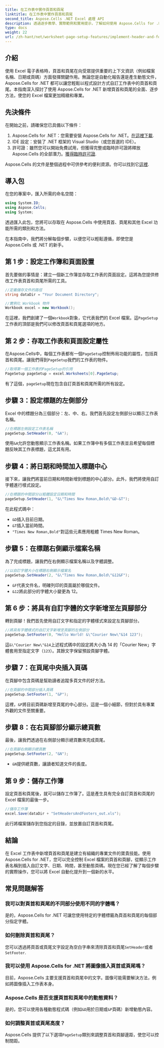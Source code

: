 ```yaml
---
title: 在工作表中實作頁首和頁尾
linktitle: 在工作表中實作頁首和頁尾
second_title: Aspose.Cells .NET Excel 處理 API
description: 透過逐步教學、實際範例和實用提示，了解如何使用 Aspose.Cells for .NET 在 Excel 工作表中設定頁首和頁尾。
type: docs
weight: 22
url: /zh-hant/net/worksheet-page-setup-features/implement-header-and-footer/
---
```

## 介紹

使用 Excel 電子表格時，頁首和頁尾在向受眾提供重要的上下文資訊（例如檔案名稱、日期或頁碼）方面發揮關鍵作用。無論您是自動化報告還是產生動態文件，Aspose.Cells for .NET 都可以讓您輕鬆以程式設計方式自訂工作表中的頁首和頁尾。本指南深入探討了使用 Aspose.Cells for .NET 新增頁首和頁尾的全面、逐步方法，使您的 Excel 檔案更加精緻和專業。

## 先決條件

在開始之前，請確保您已具備以下條件：

1.  Aspose.Cells for .NET：您需要安裝 Aspose.Cells for .NET。[在這裡下載](https://releases.aspose.com/cells/net/).
2. IDE 設定：安裝了 .NET 框架的 Visual Studio（或您首選的 IDE）。
3. 許可證：雖然您可以開始免費試用，但獲得完整或臨時許可證將釋放 Aspose.Cells 的全部潛力。[獲得臨時許可證](https://purchase.aspose.com/temporary-license/).

Aspose.Cells 的文件是整個過程中可供參考的便利資源。你可以找到它[這裡](https://reference.aspose.com/cells/net/).

## 導入包

在您的專案中，匯入所需的命名空間：

```csharp
using System.IO;
using Aspose.Cells;
using System;
```

透過匯入此包，您將可以存取在 Aspose.Cells 中使用頁首、頁尾和其他 Excel 功能所需的類別和方法。

在本指南中，我們將分解每個步驟，以便您可以輕鬆遵循，即使您是 Aspose.Cells 或 .NET 的新手。

## 第 1 步：設定工作簿和頁面設置

首先要做的事情是：建立一個新工作簿並存取工作表的頁面設定。這將為您提供修改工作表頁首和頁尾所需的工具。

```csharp
//定義儲存文件的路徑
string dataDir = "Your Document Directory";

//實例化 Workbook 物件
Workbook excel = new Workbook();
```

在這裡，我們創建了一個`Workbook`對象，它代表我們的 Excel 檔案。這`PageSetup`工作表的頂部是我們可以修改頁首和頁尾選項的地方。


## 第 2 步：存取工作表和頁面設定屬性

在Aspose.Cells中，每個工作表都有一個`PageSetup`控制佈局功能的屬性，包括頁首和頁尾。讓我們得到`PageSetup`我們的工作表的物件。

```csharp
//取得第一個工作表的PageSetup的引用
PageSetup pageSetup = excel.Worksheets[0].PageSetup;
```

有了這個，`pageSetup`現在包含自訂頁首和頁尾所需的所有設定。


## 步驟 3：設定標題的左側部分

Excel 中的標題分為三個部分：左、中、右。我們首先設定左側部分以顯示工作表名稱。

```csharp
//在標題左側設定工作表名稱
pageSetup.SetHeader(0, "&A");
```

使用`&A`允許您動態顯示工作表名稱。如果工作簿中有多個工作表並且希望每個標題反映其工作表標題，這尤其有用。


## 步驟 4：將日期和時間加入標題中心

接下來，讓我們將當前日期和時間新增到標題的中心部分。此外，我們將使用自訂字體進行樣式設定。

```csharp
//在標題的中間部分以粗體設定日期和時間
pageSetup.SetHeader(1, "&\"Times New Roman,Bold\"&D-&T");
```

在此程式碼中：
- `&D`插入目前日期。
- `&T`插入當前時間。
- `"Times New Roman,Bold"`對這些元素應用粗體 Times New Roman。


## 步驟 5：在標題右側顯示檔案名稱

為了完成標題，讓我們在右側顯示檔案名稱以及字體調整。

```csharp
//以自訂字體大小在標題右側顯示檔案名
pageSetup.SetHeader(2, "&\"Times New Roman,Bold\"&12&F");
```

- `&F`代表文件名，明確列印的頁面屬於哪個文件。
- `&12`將此部分的字體大小變更為 12。


## 第 6 步：將具有自訂字體的文字新增至左頁腳部分

轉到頁腳！我們首先使用自訂文字和指定的字體樣式來設定左頁腳部分。

```csharp
//將具有字體樣式的自訂文字新增至頁腳的左側部分
pageSetup.SetFooter(0, "Hello World! &\"Courier New\"&14 123");
```

這`&\"Courier New\"&14`上述程式碼中的設定將大小為 14 的「Courier New」字體套用至指定文字（`123`）。其餘文字保留預設頁腳字體。


## 步驟 7：在頁尾中央插入頁碼

在頁腳中包含頁碼是幫助讀者追蹤多頁文件的好方法。

```csharp
//在頁腳的中間部分插入頁碼
pageSetup.SetFooter(1, "&P");
```

這裡，`&P`將目前頁碼新增至頁尾的中心部分。這是一個小細節，但對於具有專業外觀的文件至關重要。


## 步驟 8：在右頁腳部分顯示總頁數

最後，讓我們透過在右側部分顯示總頁數來完成頁尾。

```csharp
//在頁腳右側顯示總頁數
pageSetup.SetFooter(2, "&N");
```

- `&N`提供總頁數，讓讀者知道文件的長度。


## 第 9 步：儲存工作簿

設定頁首和頁尾後，就可以儲存工作簿了。這是產生具有完全自訂頁首和頁尾的 Excel 檔案的最後一步。

```csharp
//儲存工作簿
excel.Save(dataDir + "SetHeadersAndFooters_out.xls");
```

此行將檔案儲存到您指定的目錄，並放置自訂頁首和頁尾。


## 結論

在 Excel 工作表中新增頁首和頁尾是建立有組織的專業文件的寶貴技能。使用 Aspose.Cells for .NET，您可以完全控制 Excel 檔案的頁首和頁腳，從顯示工作表名稱到插入自訂文字、日期、時間，甚至動態頁碼。現在您已經了解了每個步驟的實際操作，您可以將 Excel 自動化提升到一個新的水平。

## 常見問題解答

### 我可以對頁首和頁尾的不同部分使用不同的字體嗎？  
是的，Aspose.Cells for .NET 可讓您使用特定的字體標籤為頁首和頁尾的每個部分指定字體。

### 如何刪除頁首和頁尾？  
您可以透過將頁首或頁尾文字設定為空白字串來清除頁首和頁尾`SetHeader`或者`SetFooter`.

### 我可以使用 Aspose.Cells for .NET 將圖像插入頁首或頁尾嗎？  
目前，Aspose.Cells 主要支援頁首和頁尾中的文字。圖像可能需要解決方法，例如將圖像插入工作表本身。

### Aspose.Cells 是否支援頁首和頁尾中的動態資料？  
是的，您可以使用各種動態程式碼（例如`&D`用於日期或`&P`頁碼）新增動態內容。

### 如何調整頁首或頁尾高度？  
 Aspose.Cells 提供了以下選項`PageSetup`類別來調整頁首和頁腳邊距，使您可以控制間距。